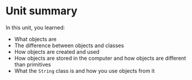 # Unit summary

In this unit, you learned:

-   What objects are
-   The difference between objects and classes
-   How objects are created and used
-   How objects are stored in the computer and how objects are different than primitives
-   What the `String` class is and how you use objects from it